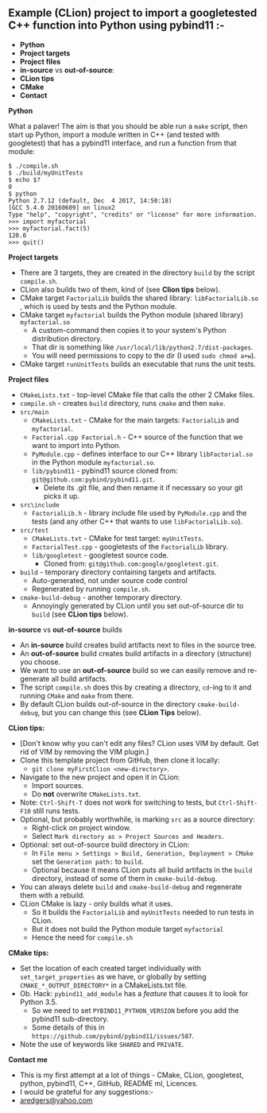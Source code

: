 Example (CLion) project to import a googletested C++ function into Python using pybind11 :-
-
- **Python**
- **Project targets**
- **Project files**
- **in-source** vs **out-of-source**:
- **CLion tips**
- **CMake**
- **Contact**


**Python**

What a palaver! The aim is that you should be able run a `make` script, then start up Python, import a module written
in C++ (and tested with googletest) that has a pybind11 interface, and run a function from that module:
```
$ ./compile.sh
$ ./build/myUnitTests
$ echo $?
0
$ python
Python 2.7.12 (default, Dec  4 2017, 14:50:18) 
[GCC 5.4.0 20160609] on linux2
Type "help", "copyright", "credits" or "license" for more information.
>>> import myfactorial
>>> myfactorial.fact(5)
120.0
>>> quit()
``` 

**Project targets**
- There are 3 targets, they are created in the directory `build` by the script  `compile.sh`. 
- CLion also builds two of them, kind of (see **Clion tips** below).
- CMake target `FactorialLib` builds the shared library: `libFactorialLib.so` , which is used by tests and the Python module.
- CMake target `myfactorial` builds the Python module (shared library) `myfactorial.so`
    - A custom-command then copies it to your system's Python distribution directory.
    - That dir is something like `/usr/local/lib/python2.7/dist-packages`. 
    - You will need permissions to copy to the dir (I used `sudo chmod a+w`). 
- CMake target `runUnitTests` builds an executable that runs the unit tests.


**Project files**
- `CMakeLists.txt` - top-level CMake file that calls the other 2 CMake files.
- `compile.sh` - creates `build` directory, runs `cmake` and then `make`.
- `src/main`
    - `CMakeLists.txt` - CMake for the main targets: `FactorialLib` and `myfactorial`.
    - `Factorial.cpp Factorial.h` - C++ source of the function that we want to import into Python.
    - `PyModule.cpp` - defines interface to our C++ library `libFactorial.so` ` ` in the Python module `myfactorial.so`.
    - `lib/pybind11` - pybind11 source cloned from: `git@github.com:pybind/pybind11.git`.
        - Delete its .git file, and then rename it if necessary so your git picks it up.
- `src\include`
    - `FactorialLib.h` - library include file used by `PyModule.cpp` and the tests (and any other C++ that wants to use `libFactorialLib.so`).
- `src/test`
    - `CMakeLists.txt` - CMake for test target: `myUnitTests`.
    - `FactorialTest.cpp` - googletests of the `FactorialLib` library.
    - `lib/googletest` - googletest source code.
        - Cloned from: `git@github.com:google/googletest.git`.
- `build` - temporary directory containing targets and artifacts.
    - Auto-generated, not under source code control
    - Regenerated by running `compile.sh`.
- `cmake-build-debug` - another temporary directory.
    - Annoyingly generated by CLion until you set out-of-source dir to `build` (see **CLion tips** below).


**in-source** vs **out-of-source** builds
- An **in-source** build creates build artifacts next to files in the source tree.
- An **out-of-source** build creates build artifacts in a directory (structure) you choose.
- We want to use an **out-of-source** build so we can easily remove and re-generate all build artifacts.
- The script `compile.sh` does this by creating a directory, `cd`-ing to it and running `CMake` and `make` from there.
- By default CLion builds out-of-source in the directory `cmake-build-debug`, but you can change this (see **CLion Tips** below).


**CLion tips:**
- [Don't know why you can't edit any files? CLion uses VIM by default. Get rid of VIM by removing the VIM plugin.]
- Clone this template project from GitHub, then clone it locally:
  - `git clone myFirstClion <new-directory>`.
- Navigate to the new project and open it in CLion:
    - Import sources.
    - Do **not** overwrite `CMakeLists.txt`.
- Note: `Ctrl-Shift-T` does not work for switching to tests, but `Ctrl-Shift-F10` still runs tests.
- Optional, but probably worthwhile, is marking `src` as a source directory:
    - Right-click on project window.
    - Select `Mark directory as > Project Sources and Headers`.
- Optional: set out-of-source build directory in CLion:
    - In `File menu > Settings > Build, Generation, Deployment > CMake`  set the `Generation path:` to `build`.
    - Optional because it means CLion puts all build artifacts in the `build` directory, instead of some of them in `cmake-build-debug`.
- You can always delete `build` and `cmake-build-debug` and regenerate them with a rebuild.
- CLion CMake is lazy - only builds what it uses.
    - So it builds the `FactorialLib` and `myUnitTests` needed to run tests in CLion.
    - But it does not build the Python module target `myfactorial`
    - Hence the need for `compile.sh`


**CMake tips:**
- Set the location of each created target individually with `set_target_properties` as we have, or globally by setting `CMAKE_*_OUTPUT_DIRECTORY*` in a CMakeLists.txt file. 
- Ob. Hack: `pybind11_add_module` has a _feature_ that causes it to look for Python 3.5.
    - So we need to set `PYBIND11_PYTHON_VERSION` before you add the pybind11 sub-directory.
    - Some details of this in `https://github.com/pybind/pybind11/issues/587`.
- Note the use of keywords like `SHARED` and `PRIVATE`.

**Contact me**
- This is my first attempt at a lot of things - CMake, CLion, googletest, python, pybind11, C++, GitHub, README ml, Licences.
- I would be grateful for any suggestions:-
- aredgers@yahoo.com
        

